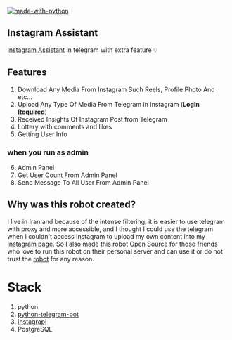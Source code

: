 [![made-with-python](https://img.shields.io/badge/Made%20with-Python-1f425f.svg)](https://www.python.org/)
## Instagram Assistant

 [Instagram Assistant](https://t.me/InstagramAssistantRobot) in telegram with extra feature 💡


## Features
1. Download Any Media From Instagram Such Reels, Profile Photo And etc... 
2. Upload Any Type Of Media From Telegram in Instagram (**Login Required**)
3. Received Insights Of Instagram Post from Telegram
4. Lottery with comments and likes
5. Getting User Info

### when you run as admin 
6. Admin Panel 
7. Get User Count From Admin Panel
8. Send Message To All User From Admin Panel

## Why was this robot created?
I live in Iran and because of the intense filtering, 
it is easier to use telegram with proxy and more 
accessible, and I thought I could use the telegram 
when I couldn't access Instagram to upload my own 
content into my [Instagram page](https://www.instagram.com/barnamenevisiinsta).
So I also made this robot Open Source for those 
friends who love to run this robot on their 
personal server and can use it or do not trust 
the [robot](https://t.me/InstagramAssistantRobot) for any reason.


# Stack
1. python
2. [python-telegram-bot](https://python-telegram-bot.org/)
3. [instagrapi](https://github.com/adw0rd/instagrapi)
4. PostgreSQL

